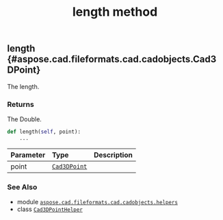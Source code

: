 ﻿---
title: length method
second_title: Aspose.CAD for Python via .NET API References
description: 
type: docs
weight: 70
url: /python-net/aspose.cad.fileformats.cad.cadobjects.helpers/cad3dpointhelper/length/
is_root: false
---

## length {#aspose.cad.fileformats.cad.cadobjects.Cad3DPoint}

The length.


### Returns 


The Double.


```python
def length(self, point):
    ...
```


| Parameter | Type | Description |
| :- | :- | :- |
| point | [`Cad3DPoint`](/cad/python-net/aspose.cad.fileformats.cad.cadobjects/cad3dpoint) |  |



### See Also
* module [`aspose.cad.fileformats.cad.cadobjects.helpers`](../../)
* class [`Cad3DPointHelper`](/cad/python-net/aspose.cad.fileformats.cad.cadobjects.helpers/cad3dpointhelper)
